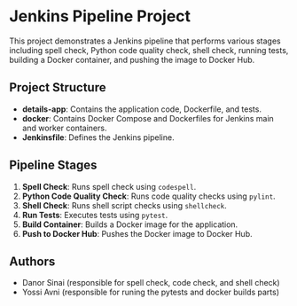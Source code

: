 # Jenkins Pipeline Project

This project demonstrates a Jenkins pipeline that performs various stages including spell check, Python code quality check, shell check, running tests, building a Docker container, and pushing the image to Docker Hub.

## Project Structure

- **details-app**: Contains the application code, Dockerfile, and tests.
- **docker**: Contains Docker Compose and Dockerfiles for Jenkins main and worker containers.
- **Jenkinsfile**: Defines the Jenkins pipeline.

## Pipeline Stages

1. **Spell Check**: Runs spell check using `codespell`.
2. **Python Code Quality Check**: Runs code quality checks using `pylint`.
3. **Shell Check**: Runs shell script checks using `shellcheck`.
4. **Run Tests**: Executes tests using `pytest`.
5. **Build Container**: Builds a Docker image for the application.
6. **Push to Docker Hub**: Pushes the Docker image to Docker Hub.

## Authors

- Danor Sinai (responsible for spell check, code check, and shell check)
- Yossi Avni (responsible for runing the pytests and docker builds parts)

